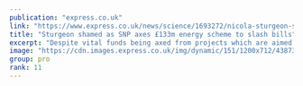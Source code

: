 ```yaml
---
publication: "express.co.uk"
link: "https://www.express.co.uk/news/science/1693272/nicola-sturgeon-snp-energy-efficiency-scheme-bills-133-million-empty-promises-cop27"
title: "Sturgeon shamed as SNP axes £133m energy scheme to slash bills"
excerpt: "Despite vital funds being axed from projects which are aimed at lowering household energy bills - the Scottish Government insists it is 'committed to its current plans'."
image: "https://cdn.images.express.co.uk/img/dynamic/151/1200x712/4387388.jpg?r=1667832836001"
group: pro
rank: 11
---
```

